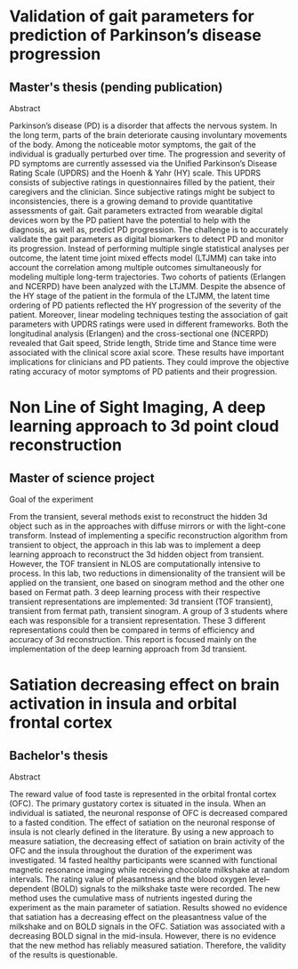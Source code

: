 

# Validation of gait parameters for prediction of Parkinson’s disease progression

## Master's thesis (pending publication)

Abstract

Parkinson’s disease (PD) is a disorder that affects the nervous system. In the long term,
parts of the brain deteriorate causing involuntary movements of the body. Among
the noticeable motor symptoms, the gait of the individual is gradually perturbed over
time. The progression and severity of PD symptoms are currently assessed via the
Unified Parkinson’s Disease Rating Scale (UPDRS) and the Hoenh & Yahr (HY) scale.
This UPDRS consists of subjective ratings in questionnaires filled by the patient, their
caregivers and the clinician. Since subjective ratings might be subject to inconsistencies,
there is a growing demand to provide quantitative assessments of gait. Gait parameters
extracted from wearable digital devices worn by the PD patient have the potential
to help with the diagnosis, as well as, predict PD progression. The challenge is to
accurately validate the gait parameters as digital biomarkers to detect PD and monitor
its progression.
Instead of performing multiple single statistical analyses per outcome, the latent
time joint mixed effects model (LTJMM) can take into account the correlation among
multiple outcomes simultaneously for modeling multiple long-term trajectories. Two
cohorts of patients (Erlangen and NCERPD) have been analyzed with the LTJMM.
Despite the absence of the HY stage of the patient in the formula of the LTJMM, the
latent time ordering of PD patients reflected the HY progression of the severity of the
patient.
Moreover, linear modeling techniques testing the association of gait parameters with
UPDRS ratings were used in different frameworks. Both the longitudinal analysis
(Erlangen) and the cross-sectional one (NCERPD) revealed that Gait speed, Stride
length, Stride time and Stance time were associated with the clinical score axial score.
These results have important implications for clinicians and PD patients. They could
improve the objective rating accuracy of motor symptoms of PD patients and their
progression.




# Non Line of Sight Imaging, A deep learning approach to 3d point cloud reconstruction
## Master of science project

Goal of the experiment

From the transient, several methods exist to reconstruct the hidden 3d object such as in
the approaches with diffuse mirrors or with the light-cone transform. Instead of
implementing a specific reconstruction algorithm from transient to object, the approach in
this lab was to implement a deep learning approach to reconstruct the 3d hidden object from
transient. However, the TOF transient in NLOS are computationally intensive to process.
In this lab, two reductions in dimensionality of the transient will be applied on the transient,
one based on sinogram method and the other one based on Fermat path. 3 deep learning
process with their respective transient representations are implemented: 3d transient (TOF
transient), transient from fermat path, transient sinogram. A group of 3 students where
each was responsible for a transient representation. These 3 different representations could
then be compared in terms of efficiency and accuracy of 3d reconstruction. This report is
focused mainly on the implementation of the deep learning approach from 3d transient.



# Satiation decreasing effect on brain activation in insula and orbital frontal cortex

## Bachelor's thesis

Abstract

The reward value of food taste is represented in the orbital frontal cortex (OFC). The
primary gustatory cortex is situated in the insula. When an individual is satiated, the
neuronal response of OFC is decreased compared to a fasted condition. The effect
of satiation on the neuronal response of insula is not clearly defined in the literature.
By using a new approach to measure satiation, the decreasing effect of satiation on
brain activity of the OFC and the insula throughout the duration of the experiment
was investigated. 14 fasted healthy participants were scanned with functional
magnetic resonance imaging while receiving chocolate milkshake at random
intervals. The rating value of pleasantness and the blood oxygen level–dependent
(BOLD) signals to the milkshake taste were recorded. The new method uses the
cumulative mass of nutrients ingested during the experiment as the main parameter
of satiation. Results showed no evidence that satiation has a decreasing effect on
the pleasantness value of the milkshake and on BOLD signals in the OFC. Satiation
was associated with a decreasing BOLD signal in the mid-insula. However, there is
no evidence that the new method has reliably measured satiation. Therefore, the
validity of the results is questionable.



